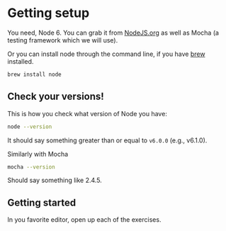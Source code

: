 # Getting setup 

You need, Node 6. You can grab it from [NodeJS.org](https://nodejs.org/en/) as well as Mocha (a testing framework which we will use). 

Or you can install node through the command line, if you have [brew](http://brew.sh) installed. 

```Bash
brew install node
```

## Check your versions!

This is how you check what version of Node you have:

```Bash
node --version
```

It should say something greater than or equal to `v6.0.0` (e.g., v6.1.0).

Similarly with Mocha

```Bash
mocha --version
```

Should say something like 2.4.5. 

## Getting started 

In you favorite editor, open up each of the exercises. 